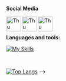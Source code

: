 

**Social Media**  

<a href="https://twitter.com/memopussle">
  <img align="left" alt="Thu Giang | Twitter" width="40px" src="https://raw.githubusercontent.com/peterthehan/peterthehan/master/assets/twitter.svg" />
</a>
<a href="https://www.linkedin.com/in/thu-giang-20b2111ba/">
  <img align="left" alt="Thu Giang's Linkedin" width="40px" src="https://raw.githubusercontent.com/peterthehan/peterthehan/master/assets/linkedin.svg" />
</a>
<a href="https://github.com/memopussle">
  <img align="left" alt="Thu Giang's github" width="40px" src="https://github.com/peterthehan/peterthehan/blob/main/assets/github.svg" />
</a>

<br />

<br />

**Languages and tools:**  

[![My Skills](https://skills.thijs.gg/icons?i=js,html,css,react,git,figma,mongodb,docker,nodejs)](https://skills.thijs.gg)


<br />

<!-- 📈 My github stats

![My GitHub stats](https://github-readme-stats.vercel.app/api?username=memopussle&show_icons=true&theme=dark)


<!--Top languages-->
[![Top Langs](https://github-readme-stats.vercel.app/api/top-langs/?username=memopussle&theme=dark)](https://github.com/anuraghazra/github-readme-stats) -->


<!--current streaks--->
<!--[![GitHub Streak](https://github-readme-streak-stats.herokuapp.com/?user=memopussle&theme=dark)](https://git.io/streak-stats)-->
